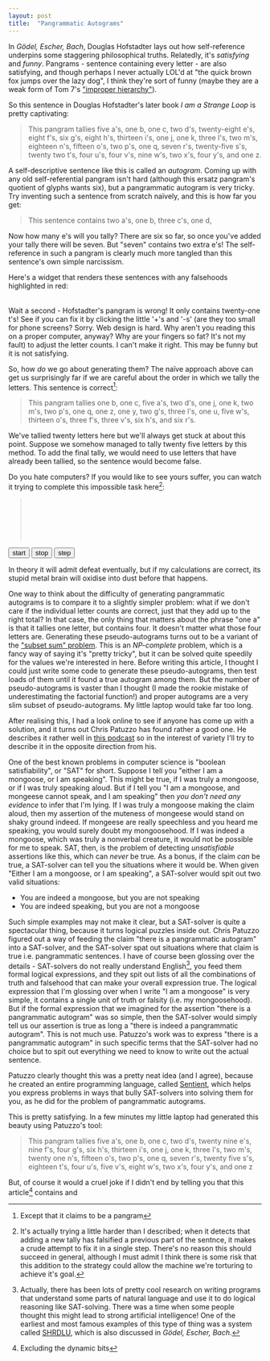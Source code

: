```yaml
---
layout: post
title:  "Pangrammatic Autograms"
---
```


In *Gödel, Escher, Bach*, Douglas Hofstadter lays out how self-reference
underpins some staggering philosophical truths. Relatedly, it's *satisfying* and
*funny*. Pangrams - sentence containing every letter - are also satisfying, and
though perhaps I never actually LOL'd at "the quick brown fox jumps over the
lazy dog", I think they're sort of funny (maybe they are a weak form of Tom 7's
["improper hierarchy"](https://www.youtube.com/watch?v=ar9WRwCiSr0)).

So this sentence in Douglas Hofstadter's later book *I am a Strange Loop* is
pretty captivating:

> This pangram tallies five a's, one b, one c, two d's, twenty-eight e's, eight
> f's, six g's, eight h's, thirteen i's, one j, one k, three l's, two m's,
> eighteen n's, fifteen o's, two p's, one q, seven r's, twenty-five s's, twenty
> two t's, four u's, four v's, nine w's, two x's, four y's, and one z.

A self-descriptive sentence like this is called an *autogram*. Coming up with any
old self-referential pangram isn't hard (although this ersatz pangram's quotient
of glyphs wants six), but a pangrammatic autogram is very tricky. Try inventing
such a sentence from scratch naïvely, and this is how far you get:

> This sentence contains two a's, one b, three c's, one d,

Now how many e's will you tally? There are six so far, so once you've added your
tally there will be seven. But "seven" contains two extra e's! The
self-reference in such a pangram is clearly much more tangled than this
sentence's own simple narcissism.

Here's a widget that renders these sentences with any falsehoods highlighted in
red:

<blockquote id="sentence"></blockquote>
<table style="border: none;"><tr id="letter-counts"></tr></table>
<script src="https://d3js.org/d3.v5.min.js"></script>
<script src="/assets/js/pangrams.js"></script>

Wait a second - Hofstadter's pangram  is wrong! It only contains twenty-one t's!
See if you can  fix it by clicking the little '+'s and  '-s' (are they too small
for phone screens?  Sorry. Web design is  hard. Why aren't you reading this on a
proper computer,  anyway? Why  are your fingers  so fat? It's  not my  fault) to
adjust the letter counts. I can't make it right. This may be funny but it is not
satisfying.

So, how *do* we go about generating them? The naïve approach above can get us
surprisingly far if we are careful about the order in which we tally the
letters. This sentence is correct[^1]:

> This pangram tallies one b, one c, five a's, two d's, one j, one k, two m's,
  two p's, one q, one z, one y, two g's, three l's, one u, five w's, thirteen
  o's, three f's, three v's, six h's, and six r's.

We've tallied twenty letters here but we'll always get stuck at about this
point. Suppose we somehow managed to tally twenty five letters by this
method. To add the final tally, we would need to use letters that have already
been tallied, so the sentence would become false.

Do you hate computers? If you would like to see yours suffer, you can watch it
trying to complete this impossible task here[^2]:

<blockquote id="suffering-sentence" style="line-height: 2em; height: 6em"></blockquote>
<button id="suffering-start">start</button>
<button id="suffering-stop">stop</button>
<button id="suffering-step">step</button>

In theory it will admit defeat eventually, but if my calculations are correct,
its stupid metal brain will oxidise into dust before that happens.

One way to think about the difficulty of generating pangrammatic autograms is to
compare it to a slightly simpler problem: what if we don't care if the
individual letter counts are correct, just that they add up to the right total?
In that case, the only thing that matters about the phrase "one a" is that it
tallies one letter, but contains four. It doesn't matter what those four letters
are. Generating these pseudo-autograms turns out to be a variant of the ["subset
sum" problem](https://en.wikipedia.org/wiki/Subset_sum_problem). This is an
*NP-complete* problem, which is a fancy way of saying it's "pretty tricky", but
it can be solved quite speedily for the values we're interested in here. Before
writing this article, I thought I could just write some code to generate these
pseudo-autograms, then test loads of them until it found a true autogram among
them. But the number of pseudo-autograms is vaster than I thought (I made the
rookie mistake of underestimating the factorial function!) and proper autograms
are a very slim subset of pseudo-autograms. My little laptop would take far too
long.

After realising this, I had a look online to see if anyone has come up with a
solution, and it turns out Chris Patuzzo has found rather a good one. He
describes it rather well in [this podcast](https://whyarecomputers.com/4) so in
the interest of variety I'll try to describe it in the opposite direction from
his.

One of the best known problems in computer science is "boolean satisfiability",
or "SAT" for short. Suppose I tell you "either I am a mongoose, or I am
speaking". This might be true, if I was truly a mongoose, or if I was truly
speaking aloud. But if I tell you "I am a mongoose, and mongeese cannot speak,
and I am speaking" then *you don't need any evidence* to infer that I'm
lying. If I was truly a mongoose making the claim aloud, then my assertion of
the muteness of mongeese would stand on shaky ground indeed. If mongeese are
really speechless and you heard me speaking, you would surely doubt my
mongoosehood. If I was indeed a mongoose, which was truly a nonverbal creature,
it would not be possible for me to speak. SAT, then, is the problem of detecting
*unsatisfiable* assertions like this, which can *never* be true. As a bonus, if
the claim *can* be true, a SAT-solver can tell you the situations where it would
be. When given "Either I am a mongoose, or I am speaking", a SAT-solver would
spit out two valid situations:

- You are indeed a mongoose, but you are not speaking
- You are indeed speaking, but you are not a mongoose

Such simple examples may not make it clear, but a SAT-solver is quite a
spectacular thing, because it turns logical puzzles inside out. Chris Patuzzo
figured out a way of feeding the claim "there is a pangrammatic autogram" into a
SAT-solver, and the SAT-solver spat out situations where that claim is true
i.e. pangrammatic sentences. I have of course been glossing over the details -
SAT-solvers do not really understand English[^3], you feed them formal logical
expressions, and they spit out lists of all the combinations of truth and
falsehood that can make your overall expression true. The logical expression
that I'm glossing over when I write "I am a mongoose" is very simple, it
contains a single unit of truth or falsity (i.e. my mongoosehood). But if the
formal expression that we imagined for the assertion "there is a pangrammatic
autogram" was so simple, then the SAT-solver would simply tell us our assertion
is true as long a "there is indeed a pangrammatic autogram". This is not much
use. Patuzzo's work was to express "there is a pangrammatic autogram" in such
specific terms that the SAT-solver had no choice but to spit out everything we
need to know to write out the actual sentence.

Patuzzo clearly thought this was a pretty neat idea (and I agree), because he
created an entire programming language, called
[Sentient](https://sentient-lang.org), which helps you express problems in ways
that bully SAT-solvers into solving them for you, as he did for the problem of
pangrammatic autograms.

This is pretty satisfying. In a few minutes my little laptop had generated this
beauty using Patuzzo's tool:

> This pangram tallies five a's, one b, one c, two d's, twenty nine e's, nine
  f's, four g's, six h's, thirteen i's, one j, one k, three l's, two m's, twenty
  one n's, fifteen o's, two p's, one q, seven r's, twenty five s's, eighteen
  t's, four u's, five v's, eight w's, two x's, four y's, and one z

But, of course it would a cruel joke if I didn't end by telling you that this
article[^4] contains and

[^1]: Except that it claims to be a pangram

[^2]: It's actually trying a little harder than I described; when it detects
      that adding a new tally has falsified a previous part of the sentnce, it
      makes a crude attempt to fix it in a single step. There's no reason this
      should succeed in general, although I must admit I think there is some
      risk that this addition to the strategy could allow the machine we're
      torturing to achieve it's goal.

[^3]: Actually, there has been lots of pretty cool research on writing programs
      that understand some parts of natural language and use it to do logical
      reasoning like SAT-solving. There was a time when some people thought this
      might lead to strong artificial intelligence! One of the earliest and most
      famous examples of this type of thing was a system called
      [SHRDLU](https://en.wikipedia.org/wiki/SHRDLU), which is also discussed in
      *Gödel, Escher, Bach*.

[^4]: Excluding the dynamic bits
